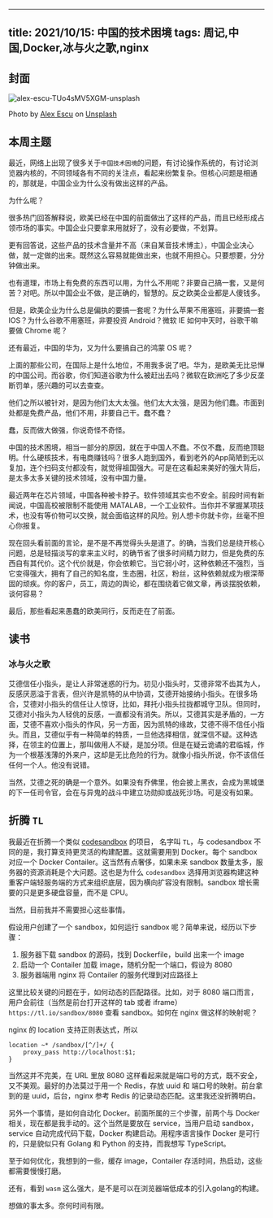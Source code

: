 
---
title: 2021/10/15: 中国的技术困境
tags: 周记,中国,Docker,冰与火之歌,nginx
---
## 封面
![alex-escu-TUo4sMV5XGM-unsplash](https://user-images.githubusercontent.com/12655367/137499496-974d1899-66c7-49d9-b5e4-41e90b051147.jpg)


 Photo by <a href="https://unsplash.com/@escuarts?utm_source=unsplash&utm_medium=referral&utm_content=creditCopyText">Alex Escu</a> on <a href="https://unsplash.com/s/photos/huawei?utm_source=unsplash&utm_medium=referral&utm_content=creditCopyText">Unsplash</a>
  
## 本周主题
最近，网络上出现了很多关于`中国技术困境`的问题，有讨论操作系统的，有讨论浏览器内核的，不同领域各有不同的关注点，看起来纷繁复杂。但核心问题是相通的，那就是，中国企业为什么没有做出这样的产品。

为什么呢？

很多热门回答解释说，欧美已经在中国的前面做出了这样的产品，而且已经形成占领市场的事实。中国企业只要拿来用就好了，没有必要做，不划算。

更有回答说，这些产品的技术含量并不高（来自某音技术博主），中国企业决心做，就一定做的出来。既然这么容易就能做出来，也就不用担心。只要想要，分分钟做出来。

也有道理，市场上有免费的东西可以用，为什么不用呢？非要自己搞一套，又是何苦？对吧。所以中国企业不做，是正确的，智慧的。反之欧美企业都是人傻钱多。

但是，欧美企业为什么总是偏执的要搞一套呢？为什么苹果不用塞班，非要搞一套 IOS？为什么谷歌不用塞班，非要投资 Android？微软 IE 如何中天时，谷歌干嘛要做 Chrome 呢？

还有最近，中国的华为，又为什么要搞自己的鸿蒙 OS 呢？

上面的那些公司，在国际上是什么地位，不用我多说了吧。华为，是欧美无比忌惮的中国公司。而谷歌，你们知道谷歌为什么被赶出去吗？微软在欧洲吃了多少反垄断罚单，感兴趣的可以去查查。

他们之所以被针对，是因为他们太大太强。他们太大太强，是因为他们蠢。市面到处都是免费产品，他们不用，非要自己干。蠢不蠢？

蠢，反而做大做强，你说奇怪不奇怪。

中国的技术困境，相当一部分的原因，就在于中国人不蠢。不仅不蠢，反而绝顶聪明。什么硬核技术，有电商赚钱吗？很多人跑到国外，看到老外的App简陋到无以复加，连个扫码支付都没有，就觉得祖国强大。可是在这看起来美好的强大背后，是太多太多关键的技术领域，没有中国力量。

最近两年在芯片领域，中国各种被卡脖子。软件领域其实也不安全。前段时间有新闻说，中国高校被限制不能使用 MATALAB，一个工业软件。当你并不掌握某项技术，也没有等价物可以交换，就会面临这样的风险。别人想卡你就卡你，丝毫不担心你报复。

现在回头看前面的言论，是不是不再觉得头头是道了。的确，当我们总是绕开核心问题，总是轻描淡写的拿来主义时，的确节省了很多时间精力财力，但是免费的东西自有其代价。这个代价就是，你会依赖它。当它弱小时，这种依赖还不强烈，当它变得强大，拥有了自己的知名度，生态圈，社区，粉丝，这种依赖就成为根深蒂固的顽疾。你的客户，员工，周边的舆论，都在围绕着它做文章，再谈摆脱依赖，谈何容易？

最后，那些看起来愚蠢的欧美同行，反而走在了前面。
## 读书

### 冰与火之歌

艾德信任小指头，是让人非常迷惑的行为。初见小指头时，艾德非常不齿其为人，反感厌恶溢于言表，但兴许是凯特的从中协调，艾德开始接纳小指头。在很多场合，艾德对小指头的信任让人惊讶，比如，拜托小指头拉拢都城守卫队。但同时，艾德对小指头为人轻佻的反感，一直都没有消失。所以，艾德其实是矛盾的，一方面，艾德不喜欢小指头的作风，另一方面，因为凯特的缘故，艾德不得不信任小指头。而且，艾德似乎有一种简单的特质，一旦他选择相信，就深信不疑。这种选择，在领主的位置上，那叫做用人不疑，是加分项。但是在疑云诡谲的君临城，作为一个根基浅薄的外来户，这却是无比危险的行为。就像小指头所说，你不该信任任何一个人。他没有说错。

当然，艾德之死的确是一个意外。如果没有乔佛里，他会披上黑衣，会成为黑城堡的下一任司令官，会在与异鬼的战斗中建立功勋抑或战死沙场。可是没有如果。

## 折腾 `TL`
我最近在折腾一个类似 [codesandbox](https://codesandbox.io/) 的项目， 名字叫 `TL`，与 codesandbox 不同的是，我打算支持更灵活的构建配置。这就需要用到 Docker。每个 sandbox 对应一个 Docker Contailer。这当然有点奢侈，如果未来 sandbox 数量太多，服务器的资源消耗是个大问题。这也是为什么 `codesandbox` 选择用浏览器构建这种重客户端轻服务端的方式来组织底层，因为横向扩容没有限制。sandbox 增长需要的只是更多硬盘容量，而不是 CPU。

当然，目前我并不需要担心这些事情。

假设用户创建了一个 sandbox，如何运行 sandbox 呢？简单来说，经历以下步骤：
1. 服务器下载 sandbox 的源码，找到 Dockerfile，build 出来一个 image
2. 启动一个 Contailer 加载 image，随机分配一个端口，假设为 8080
3. 服务器端用 nginx 将 Contailer 的服务代理到对应路径上

这里比较关键的问题在于，如何动态的匹配路径。比如，对于 8080 端口而言，用户会前往（当然是前台打开这样的 tab 或者 iframe）`https://tl.io/sandbox/8080` 查看 sandbox。如何在 nginx 做这样的映射呢？

nginx 的 location 支持正则表达式，所以
```
location ~* /sandbox/[^/]+/ {
    proxy_pass http://localhost:$1;
}
```
当然这并不完美，在 URL 里放 8080 这样看起来就是端口号的方式，既不安全，又不美观。最好的办法莫过于用一个 Redis，存放 uuid 和 端口号的映射。前台拿到的是 uuid，后台，nginx 参考 Redis 的记录动态匹配。这里我还没折腾明白。

另外一个事情，是如何自动化 Docker。前面所属的三个步骤，前两个与 Docker 相关，现在都是我手动的。这个当然是要放在 service，当用户启动 sandbox，service 自动完成代码下载，Docker 构建启动。用程序语言操作 Docker 是可行的，只是貌似只有 Golang 和 Python 的支持，而我想写 TypeScript。

至于如何优化，我想到的一些，缓存 image，Contailer 存活时间，热启动，这些都需要慢慢打磨。

还有，看到 `wasm` 这么强大，是不是可以在浏览器端低成本的引入golang的构建。

想做的事太多。奈何时间有限。




